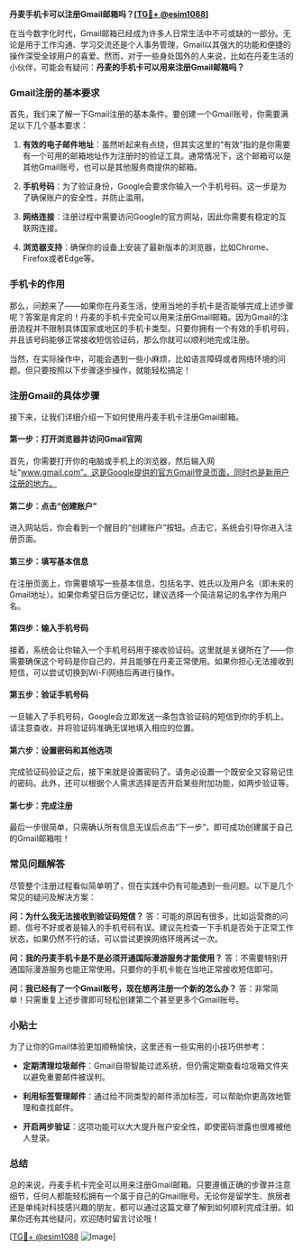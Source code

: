 **丹麦手机卡可以注册Gmail邮箱吗？[[TG💪+ @esim1088](https://t.me/s/esim1088)]**

在当今数字化时代，Gmail邮箱已经成为许多人日常生活中不可或缺的一部分。无论是用于工作沟通、学习交流还是个人事务管理，Gmail以其强大的功能和便捷的操作深受全球用户的喜爱。然而，对于一些身处国外的人来说，比如在丹麦生活的小伙伴，可能会有疑问：**丹麦的手机卡可以用来注册Gmail邮箱吗？**

### Gmail注册的基本要求

首先，我们来了解一下Gmail注册的基本条件。要创建一个Gmail账号，你需要满足以下几个基本要求：

1. **有效的电子邮件地址**：虽然听起来有点绕，但其实这里的“有效”指的是你需要有一个可用的邮箱地址作为注册时的验证工具。通常情况下，这个邮箱可以是其他Gmail账号，也可以是其他服务商提供的邮箱。
   
2. **手机号码**：为了验证身份，Google会要求你输入一个手机号码。这一步是为了确保账户的安全性，并防止滥用。

3. **网络连接**：注册过程中需要访问Google的官方网站，因此你需要有稳定的互联网连接。

4. **浏览器支持**：确保你的设备上安装了最新版本的浏览器，比如Chrome、Firefox或者Edge等。

### 手机卡的作用

那么，问题来了——如果你在丹麦生活，使用当地的手机卡是否能够完成上述步骤呢？答案是肯定的！丹麦的手机卡完全可以用来注册Gmail邮箱。因为Gmail的注册流程并不限制具体国家或地区的手机卡类型，只要你拥有一个有效的手机号码，并且该号码能够正常接收短信验证码，那么你就可以顺利地完成注册。

当然，在实际操作中，可能会遇到一些小麻烦，比如语言障碍或者网络环境的问题。但只要按照以下步骤逐步操作，就能轻松搞定！

### 注册Gmail的具体步骤

接下来，让我们详细介绍一下如何使用丹麦手机卡注册Gmail邮箱。

#### 第一步：打开浏览器并访问Gmail官网
首先，你需要打开你的电脑或手机上的浏览器，然后输入网址“www.gmail.com”。这是Google提供的官方Gmail登录页面，同时也是新用户注册的地方。

#### 第二步：点击“创建账户”
进入网站后，你会看到一个醒目的“创建账户”按钮。点击它，系统会引导你进入注册页面。

#### 第三步：填写基本信息
在注册页面上，你需要填写一些基本信息，包括名字、姓氏以及用户名（即未来的Gmail地址）。如果你希望日后方便记忆，建议选择一个简洁易记的名字作为用户名。

#### 第四步：输入手机号码
接着，系统会让你输入一个手机号码用于接收验证码。这里就是关键所在了——你需要确保这个号码是你自己的，并且能够在丹麦正常使用。如果你担心无法接收到短信，可以尝试切换到Wi-Fi网络后再进行操作。

#### 第五步：验证手机号码
一旦输入了手机号码，Google会立即发送一条包含验证码的短信到你的手机上。请注意查收，并将验证码准确无误地填入相应的位置。

#### 第六步：设置密码和其他选项
完成验证码验证之后，接下来就是设置密码了。请务必设置一个既安全又容易记住的密码。此外，还可以根据个人需求选择是否开启某些附加功能，如两步验证等。

#### 第七步：完成注册
最后一步很简单，只需确认所有信息无误后点击“下一步”，即可成功创建属于自己的Gmail邮箱啦！

### 常见问题解答

尽管整个注册过程看似简单明了，但在实践中仍有可能遇到一些问题。以下是几个常见的疑问及解决方案：

**问：为什么我无法接收到验证码短信？**
答：可能的原因有很多，比如运营商的问题、信号不好或者是输入的手机号码有误。建议先检查一下手机是否处于正常工作状态，如果仍然不行的话，可以尝试更换网络环境再试一次。

**问：我的丹麦手机卡是不是必须开通国际漫游服务才能使用？**
答：不需要特别开通国际漫游服务也能正常使用。只要你的手机卡能在当地正常接收短信即可。

**问：我已经有了一个Gmail账号，现在想再注册一个新的怎么办？**
答：非常简单！只需重复上述步骤即可轻松创建第二个甚至更多个Gmail账号。

### 小贴士

为了让你的Gmail体验更加顺畅愉快，这里还有一些实用的小技巧供参考：

- **定期清理垃圾邮件**：Gmail自带智能过滤系统，但仍需定期查看垃圾箱文件夹以避免重要邮件被误判。
  
- **利用标签管理邮件**：通过给不同类型的邮件添加标签，可以帮助你更高效地管理和查找邮件。

- **开启两步验证**：这项功能可以大大提升账户安全性，即使密码泄露也很难被他人登录。

### 总结

总的来说，丹麦手机卡完全可以用来注册Gmail邮箱。只要遵循正确的步骤并注意细节，任何人都能轻松拥有一个属于自己的Gmail账号。无论你是留学生、旅居者还是单纯对科技感兴趣的朋友，都可以通过这篇文章了解到如何顺利完成注册。如果你还有其他疑问，欢迎随时留言讨论哦！

[[TG💪+ @esim1088](https://t.me/s/esim1088) ![Image](https://i.postimg.cc/4NQfJmqS/Snipaste-2025-05-13-00-14-12.png)]